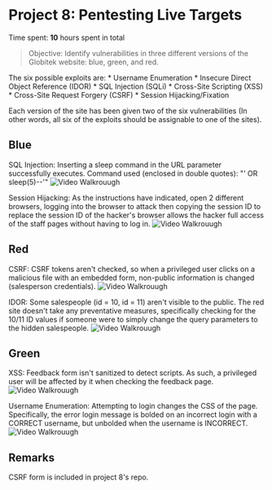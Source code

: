 # Project 8: Pentesting Live Targets

Time spent: **10** hours spent in total

> Objective: Identify vulnerabilities in three different versions of the Globitek website: blue, green, and red.

The six possible exploits are:
    * Username Enumeration
    * Insecure Direct Object Reference (IDOR)
    * SQL Injection (SQLi)
    * Cross-Site Scripting (XSS)
    * Cross-Site Request Forgery (CSRF)
    * Session Hijacking/Fixation

Each version of the site has been given two of the six vulnerabilities (In other words, all six of the exploits should be assignable to one of the sites).

## Blue
SQL Injection: Inserting a sleep command in the URL parameter successfully executes.
Command used (enclosed in double quotes): "' OR sleep(5)--'"
<img src='https://media.giphy.com/media/3og0ISZF1IZBvdDgpW/giphy.gif' title='Video Walkthrough' width='' alt='Video Walkrouugh' />

Session Hijacking: As the instructions have indicated, open 2 different browsers, logging into the browser to attack then copying the session ID to replace the session ID of the hacker's browser allows the hacker full access of the staff pages without having to log in.
<img src='https://media.giphy.com/media/3og0IARi1m5yOQsoTK/giphy.gif' title='Video Walkthrough' width='' alt='Video Walkrouugh' />

## Red
CSRF: CSRF tokens aren't checked, so when a privileged user clicks on a malicious file with an embedded form, non-public information is changed (salesperson credentials).
<img src='https://media.giphy.com/media/3og0IDCUIpGC7zChl6/giphy.gif' title='Video Walkthrough' width='' alt='Video Walkrouugh' />

IDOR: Some salespeople (id = 10, id = 11) aren't visible to the public. The red site doesn't take any preventative measures, specifically checking for the 10/11 ID values if someone were to simply change the query parameters to the hidden salespeople.
<img src='https://media.giphy.com/media/3og0ITrhoPaLcayw6Y/giphy.gif' title='Video Walkthrough' width='' alt='Video Walkrouugh' />

## Green
XSS: Feedback form isn't sanitized to detect scripts. As such, a privileged user will be affected by it when checking the feedback page.
<img src='https://media.giphy.com/media/xUA7beFnuHtXymjXSU/giphy.gif' title='Video Walkthrough' width='' alt='Video Walkrouugh' />

Username Enumeration: Attempting to login changes the CSS of the page. Specifically, the error login message is bolded on an incorrect login with a CORRECT username, but unbolded when the username is INCORRECT.
<img src='https://media.giphy.com/media/3og0IvXEuZ0yDR9Ije/giphy.gif' title='Video Walkthrough' width='' alt='Video Walkrouugh' />

## Remarks
CSRF form is included in project 8's repo.
